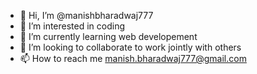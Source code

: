 - 👋 Hi, I’m @manishbharadwaj777
- 👀 I’m interested in coding
- 🌱 I’m currently learning web developement
- 💞️ I’m looking to collaborate to work jointly with others
- 📫 How to reach me manish.bharadwaj777@gmail.com

<!---
manishbharadwaj777/manishbharadwaj777 is a ✨ special ✨ repository because its `README.md` (this file) appears on your GitHub profile.
You can click the Preview link to take a look at your changes.
--->
